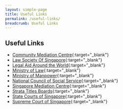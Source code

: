 ```yaml
---
layout: simple-page
title: Useful Links
permalink: /useful-links/
breadcrumb: Useful Links
---
```


Useful Links
---

* [Community Mediation Centre](https://mlaw-cmc-staging.netlify.com/){:target="_blank"}
* [Law Society Of Singapore](https://www.lawsociety.org.sg/){:target="_blank"}
* [Legal Aid Around the World](https://ptla.org/legal-aid-around-world){:target="_blank"}
* [Ministry of Law](https://staging-isomer-mlaw.netlify.com/){:target="_blank"}
* [Ministry of Manpower](https://www.mom.gov.sg/){:target="_blank"}
* [National Council of Social Service](http://www.ncss.org.sg/){:target="_blank"}
* [Singapore Mediation Centre](http://www.mediation.com.sg/){:target="_blank"}
* [Strata Titles Boards](https://www.stratatb.gov.sg/){:target="_blank"}
* [State Courts of Singapore](https://www.statecourts.gov.sg/){:target="_blank"}
* [Supreme Court of Singapore](https://www.supremecourt.gov.sg/){:target="_blank"}
